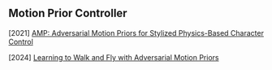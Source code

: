 ## Motion Prior Controller

[2021] [AMP: Adversarial Motion Priors for Stylized Physics-Based Character Control](https://arxiv.org/abs/2104.02180)

[2024] [Learning to Walk and Fly with Adversarial Motion Priors](https://arxiv.org/abs/2309.12784)